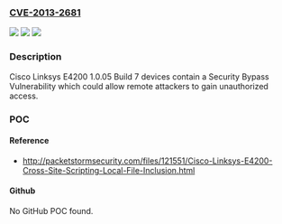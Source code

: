 ### [CVE-2013-2681](https://cve.mitre.org/cgi-bin/cvename.cgi?name=CVE-2013-2681)
![](https://img.shields.io/static/v1?label=Product&message=n%2Fa&color=blue)
![](https://img.shields.io/static/v1?label=Version&message=n%2Fa&color=blue)
![](https://img.shields.io/static/v1?label=Vulnerability&message=n%2Fa&color=brighgreen)

### Description

Cisco Linksys E4200 1.0.05 Build 7 devices contain a Security Bypass Vulnerability which could allow remote attackers to gain unauthorized access.

### POC

#### Reference
- http://packetstormsecurity.com/files/121551/Cisco-Linksys-E4200-Cross-Site-Scripting-Local-File-Inclusion.html

#### Github
No GitHub POC found.

